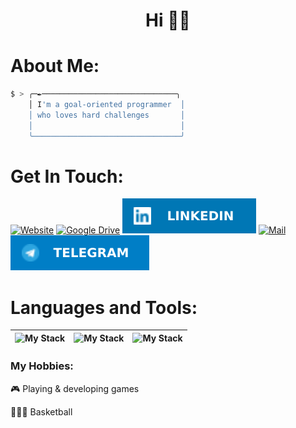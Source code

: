 <h1 float="left" align="center">Hi 👋🏿</h1>

# About Me:

```sh
$ > ╭─✒──────────────────────────────╮
    │ I'm a goal-oriented programmer  │
    │ who loves hard challenges       │
    │                                 │
    ╰─────────────────────────────────╯
```

# Get In Touch:
<p align="left">

  <a href="https://cherrynik.github.io">![Website](https://img.shields.io/badge/Website-000000?style=for-the-badge&logo=esri&logoColor=white)</a>
  <a href="https://docs.google.com/document/d/1A9p1LbgzuZYb2Y4efPXS4DH6NeUljqY8YBosUxZp5uw/edit?usp=sharing">![Google Drive](https://img.shields.io/badge/CV-4285F4?style=for-the-badge&logo=googledrive&logoColor=white)</a>
  <a href="https://linkedin.com/in/cherrynik"><img src="./social-icons/icon-linkedin.svg"></a>
  <a href="mailto:me@cherrynik.ru">![Mail](https://img.shields.io/badge/Email-%23EA4335.svg?style=for-the-badge&logo=gmail&logoColor=white)</a>
  <a href="https://t.me/cherrynik"><img src="./social-icons/icon-telegram.svg"></a>

</p>

# Languages and Tools:

| ![My Stack](https://skillicons.dev/icons?i=cs) | ![My Stack](https://skillicons.dev/icons?i=ts) | ![My Stack](https://skillicons.dev/icons?i=nodejs)
| :--------------------------------------------: | :--------------------------------------------: | :--------------------------------------------: |


### My Hobbies:
🎮 Playing & developing games

⛹🏿‍♂️ Basketball
